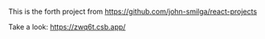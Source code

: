 This is the forth project from https://github.com/john-smilga/react-projects

Take a look: https://zwq6t.csb.app/
